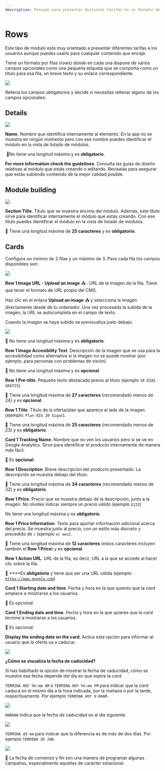 ```yaml
---
description: Pensado para presentar distintas tarifas en un formato de filas.
---
```


# Rows

Este tipo de módulo está muy orientado a presentar diferentes tarifas a los usuarios aunque puedes usarlo para cualquier contenido que encaje. 

Tiene un formato por filas \(_rows_\) donde en cada una dispone de varios campos opcionales como una pequeña etiqueta que se comporta como un título para esa fila, un breve texto y su enlace correspondiente.

![](../../.gitbook/assets/image%20%2839%29.png)

Rellena los campos obligatorios y decide si necesitas rellenar alguno de los campos opcionales:

## Details

![](../../.gitbook/assets/image%20%2844%29.png)

**Name**. Nombre que identifica internamente al elemento. En la app no se muestra en ningún momento pero con ese nombre puedes identificar el módulo en la vista de listado de módulos.‌

​​ 🚦No tiene una longitud máxima y es **obligatorio**.‌

**For more information check the guidelines**. Consulta las guías de diseño relativas al módulo que estás creando o editando. Revísalas para asegurar que estás subiendo contenido de la mejor calidad posible.

## Module building

![](../../.gitbook/assets/image%20%2831%29.png)

**Section Title**. Título que se muestra encima del módulo. Además, este título sirve para identificar internamente el módulo que estás creando. Con ese título puedes identificar el módulo en la vista de listado de módulos.

🚦 Tiene una longitud máxima de **25 caracteres** y es **obligatorio**.

## Cards

Configura un mínimo de 2 filas y un máximo de 3. Para cada fila los campos disponibles son:

![](../../.gitbook/assets/image%20%2825%29.png)

**Row 1 Image URL - Upload an image** 📤 . URL de la imagen de la fila. Tiene que tener el formato de URL propio del CMS.

Haz clic en el enlace **Upload an image** 📤 y selecciona la imagen directamente desde de tu ordenador. Una vez procesada la subida de la imagen, la URL se autocompleta en el campo de texto.

Cuando la imagen se haya subido se previsualiza justo debajo.

![](../../.gitbook/assets/image%20%2821%29.png)

🚦 No tiene una longitud máxima y es **obligatorio**. 

**Row 1 Image Accesibility Text**. Descripción de la imagen que se usa para la accesibilidad como alternativa si la imagen no se puede mostrar \(por ejemplo, para personas con problemas de visión\).

🚦 No tiene una longitud máxima y es **opcional**. 

**Row 1 Pre-title**. Pequeño texto destacado previo al título \(ejemplo `30 DÍAS GRATIS`\). 

🚦 Tiene una longitud máxima de **27 caracteres** \(recomendado menos de 24\) y es **opcional**.

**Row 1 Title**. Título de la oferta/plan que aparece al lado de la imagen \(ejemplo: `Plan BIG 20 Gigas`\). 

🚦 Tiene una longitud máxima de **25 caracteres** \(recomendado menos de 23\) y es **obligatorio**.

**Card 1 Tracking Name**. Nombre que no ven los usuarios pero sí se ve en Google Analytics. Sirve para identificar el producto internamente de manera más fácil.

🚦 Es **opcional**.

**Row 1 Description**. Breve descripción del producto presentado. La descripción se muestra debajo del título.

🚦 Tiene una longitud máxima de **34 caracteres** \(recomendado menos de 32\) y es **obligatorio**.

**Row 1 Price**. Precio que se muestra debajo de la descripción, junto a la imagen. No olvides indicar siempre un precio válido \(ejemplo `$123`\)

No tiene una longitud máxima y es **obligatorio**.

**Row 1 Price Information**. Texto para aportar información adicional acerca del precio. Se muestra junto al precio, con un estilo más discreto y precedido de `/` \(ejemplo `al mes`\). 

🚦 Tiene una longitud máxima de **12 caracteres** \(estos caracteres incluyen también el **Row 1 Price**\) y es **opcional**.

**Row 1 Action URL**. URL de la fila, es decir, URL a la que se accede al hacer clic sobre la fila.

🚦 ****Es **obligatoria** y tiene que ser una URL válida \(ejemplo: [`https://www.google.com`](https://www.google.com)\)

**Card 1 Starting date and time**. Fecha y hora en la que quieres que la _card_ empiece a mostrarse a los usuarios. 

🚦 Es opcional.

**Card 1 Ending date and time**. Fecha y hora en la que quieres que la _card_ termine a mostrarse a los usuarios.

🚦 Es opcional.

**Display the ending date on the card**. Activa esta opción para informar al usuario que la oferta va a caducar. 

![](../../.gitbook/assets/image%20%2815%29.png)

**¿Cómo se visualiza la fecha de caducidad?**

Si has habilitado la opción de mostrar la fecha de caducidad, cómo se muestre esa fecha depende del día en que expire la _card_.

`TERMINA HOY hh:mm AM` o `TERMINA HOY hh:mm PM` para indicar que la _card_ caduca en el mismo día a la hora indicada, por la mañana o por la tarde, respectivamente. Por ejemplo `TERMINA HOY 9:00AM`.

![](../../.gitbook/assets/image%20%2819%29.png)

`MAÑANA` indica que la fecha de caducidad es al día siguiente. 

![](../../.gitbook/assets/image%20%282%29.png)

`TERMINA dd mm` para indicar que la diferencia es de más de dos días. Por ejemplo `TERMINA 30 JUN`.

![](../../.gitbook/assets/image%20%2813%29.png)

🎯 La fecha de comienzo y fin son una manera de programar algunas campañas, especialmente aquellas de carácter estacional.



